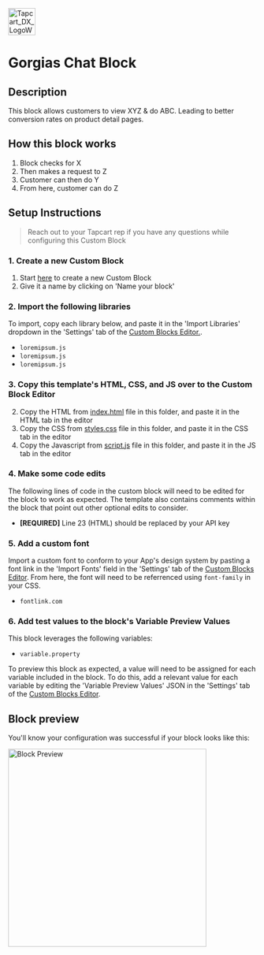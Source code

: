 <img height="55" alt="Tapcart_DX_LogoWhite" src="https://user-images.githubusercontent.com/15990327/204726832-88b6d8d5-767b-4cf4-8167-584f28081a77.png">

# Gorgias Chat Block

## Description
This block allows customers to view XYZ & do ABC. Leading to better conversion rates on product detail pages.

## How this block works
1. Block checks for X
2. Then makes a request to Z
3. Customer can then do Y
4. From here, customer can do Z

## Setup Instructions
> Reach out to your Tapcart rep if you have any questions while configuring this Custom Block

### 1. Create a new Custom Block
1. Start [here](https://app.tapcart.com/custom-blocks) to create a new Custom Block
2. Give it a name by clicking on 'Name your block'

### 2. Import the following libraries
To import, copy each library below, and paste it in the 'Import Libraries' dropdown in the 'Settings' tab of the [Custom Blocks Editor.](https://app.tapcart.com/custom-blocks).

- `loremipsum.js`
- `loremipsum.js`
- `loremipsum.js`

### 3. Copy this template's HTML, CSS, and JS over to the Custom Block Editor
2. Copy the HTML from [index.html](#) file in this folder, and paste it in the HTML tab in the editor
3. Copy the CSS from [styles.css](#) file in this folder, and paste it in the CSS tab in the editor
4. Copy the Javascript from [script.js](#) file in this folder, and paste it in the JS tab in the editor

### 4. Make some code edits
The following lines of code in the custom block will need to be edited for the block to work as expected. The template also contains comments within the block that point out other optional edits to consider.

- **[REQUIRED]** Line 23 (HTML) should be replaced by your API key

### 5. Add a custom font
Import a custom font to conform to your App's design system by pasting a font link in the 'Import Fonts' field in the 'Settings' tab of the [Custom Blocks Editor](https://ap.tapcart.com/custom-blocks). From here, the font will need to be referrenced using `font-family` in your CSS.

- `fontlink.com`

### 6. Add test values to the block's Variable Preview Values
This block leverages the following variables:
- `variable.property`

To preview this block as expected, a value will need to be assigned for each variable included in the block. To do this, add a relevant value for each variable by editing the 'Variable Preview Values' JSON in the 'Settings' tab of the [Custom Blocks Editor](https://ap.tapcart.com/custom-blocks).

## Block preview
You'll know your configuration was successful if your block looks like this:

<img width="402" alt="Block Preview" src="https://user-images.githubusercontent.com/15990327/202594948-b1b0ac76-7b9a-4864-9d27-913782422c5a.png">

